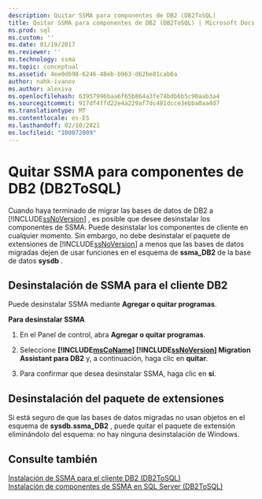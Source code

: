 ```yaml
---
description: Quitar SSMA para componentes de DB2 (DB2ToSQL)
title: Quitar SSMA para componentes de DB2 (DB2ToSQL) | Microsoft Docs
ms.prod: sql
ms.custom: ''
ms.date: 01/19/2017
ms.reviewer: ''
ms.technology: ssma
ms.topic: conceptual
ms.assetid: 4ee0d698-6246-48eb-b963-d62be81cab6a
author: nahk-ivanov
ms.author: alexiva
ms.openlocfilehash: 63957996baa6f65b864a3fe74bdb6b5c90aab3a4
ms.sourcegitcommit: 917df4ffd22e4a229af7dc481dcce3ebba0aa4d7
ms.translationtype: MT
ms.contentlocale: es-ES
ms.lasthandoff: 02/10/2021
ms.locfileid: "100072009"
---
```

# <a name="removing-ssma-for-db2-components-db2tosql"></a>Quitar SSMA para componentes de DB2 (DB2ToSQL)
Cuando haya terminado de migrar las bases de datos de DB2 a [!INCLUDE[ssNoVersion](../../includes/ssnoversion-md.md)] , es posible que desee desinstalar los componentes de SSMA. Puede desinstalar los componentes de cliente en cualquier momento. Sin embargo, no debe desinstalar el paquete de extensiones de [!INCLUDE[ssNoVersion](../../includes/ssnoversion-md.md)] a menos que las bases de datos migradas dejen de usar funciones en el esquema de **ssma_DB2** de la base de datos **sysdb** .  
  
## <a name="uninstalling-the-ssma-for-db2-client"></a>Desinstalación de SSMA para el cliente DB2  
Puede desinstalar SSMA mediante **Agregar o quitar programas**.  
  
**Para desinstalar SSMA**  
  
1.  En el Panel de control, abra **Agregar o quitar programas**.  
  
2.  Seleccione **[!INCLUDE[msCoName](../../includes/msconame_md.md)] [!INCLUDE[ssNoVersion](../../includes/ssnoversion-md.md)] Migration Assistant para DB2** y, a continuación, haga clic en **quitar**.  
  
3.  Para confirmar que desea desinstalar SSMA, haga clic en **sí**.  
  
## <a name="uninstalling-the-extension-pack"></a>Desinstalación del paquete de extensiones  
Si está seguro de que las bases de datos migradas no usan objetos en el esquema de **sysdb.ssma_DB2** , puede quitar el paquete de extensión eliminándolo del esquema: no hay ninguna desinstalación de Windows.  
  
## <a name="see-also"></a>Consulte también  
[Instalación de SSMA para el cliente DB2 &#40;DB2ToSQL&#41;](../../ssma/db2/installing-ssma-for-db2-client-db2tosql.md)  
[Instalación de componentes de SSMA en SQL Server &#40;DB2ToSQL&#41;](../../ssma/db2/installing-ssma-components-on-sql-server-db2tosql.md)  
  

